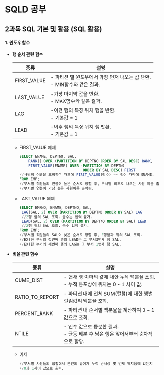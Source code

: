# SQLD 공부

## 2과목 SQL 기본 및 활용 (SQL 활용)

#### 1. 윈도우 함수

+ **행 순서 관련 함수**
  
  | 종류          | 설명                                               |
  | ----------- | ------------------------------------------------ |
  | FIRST_VALUE | - 파티션 별 윈도우에서 가장 먼저 나오는 값 반환.<br>- MIN함수와 같은 결과. |
  | LAST_VALUE  | -가장 마지막 값을 반환. <br>- MAX함수와 같은 결과.               |
  | LAG         | -이전 행의 특정 위치 행을 반환. <br>- 기본값 = 1                |
  | LEAD        | -이후 행의 특정 위치 행 반환. <br>- 기본값 = 1                 |
  
  
  
  + FIRST_VALUE 예제
    
    ```sql
    SELECT ENAME, DEPTNO, SAL,
        RANK() OVER (PARTITION BY DEPTNO ORDER BY SAL DESC) RANK,
        FIRST_VALUE(ENAME) OVER (PARTITION BY DEPTNO 
                                 ORDER BY SAL DESC) FIRST
    //사원의 이름을 조회하기 때문에 FIRST_VALUE(인수) => 인수 자리에 ENAME.
    FROM EMP;
    //부서별 직원들의 연봉이 높은 순서로 정렬 후, 부서별 최초로 나오는 사원 이름 출력.
    //부서별 연봉이 가장 높은 사원이름 출력됨.
    ```
  
  
  
  + LAST_VALUE 예제
    
    ```sql
    SELECT EMPNO, ENAME, DEPTNO, SAL,
     LAG(SAL, 2) OVER (PARTITION BY DEPTNO ORDER BY SAL) LAG,
     //2행 앞의 SAL 조회. 음수는 입력 불가.
     LEAD(SAL, 2) OVER (PARTITION BY DEPTNO ORDER BY SAL) LEAD
     //2행 뒤의 SAL 조회. 음수 입력 불가.
    FROM EMP;
    //부서별 직원들의 SAL이 낮은 순서로 정렬 후, 2행앞과 뒤의 SAL 조회.
    //EX)한 부서의 첫번째 행의 LEAD는 그 부서3번째 행 SAL.
    //EX)한 부서의 세번째 행의 LAG는 그 부서 1번째 행 SAL.
    ```
    
    



+ **비율 관련 함수**
  
  | 종류              | 설명                                                       |
  | --------------- | -------------------------------------------------------- |
  | CUME_DIST       | - 현재 행 이하의 값에 대한 누적 백분율 조회.<br>- 누적 분포상에 위치는 0 ~ 1 사이 값. |
  | RATIO_TO_REPORT | - 파티션 내에 전체 SUM(컬럼)에 대한 행별 컬럼값의 백분율 조회.                  |
  | PERCENT_RANK    | - 파티션 내 순서별 백분율을 계산하여 0 ~ 1 값으로 조회.                      |
  | NTILE           | - 인수 값으로 등분한 결과. <br>- 균등 배분 후 남은 행은 앞에서부터 순차적으로 할당.     |
  
  
  
  + 예제
    
    ```sql
    //부서별 사원들의 집합에서 본인의 급여가 누적 순서상 몇 번째 위치쯤에 있는지
    //0과 1사이 값으로 출력.
    
    ```
